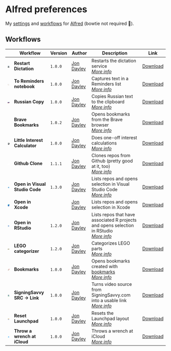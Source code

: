 # Alfred preferences

My [settings](https://www.alfredapp.com/help/advanced/) and [workflows](https://www.alfredapp.com/workflows/) for [Alfred](https://www.alfredapp.com/) (bowtie not required 🎩).

## Workflows

|                                                                               | Workflow                       | Version | Author                                      | Description                                                                                                                             | Link                                                                    |
| ----------------------------------------------------------------------------- | ------------------------------ | ------- | ------------------------------------------- | --------------------------------------------------------------------------------------------------------------------------------------- | ----------------------------------------------------------------------- |
| <img src="images/com.cadnza.alfredRestartDictation.png" width="100"></img>    | **Restart Dictation**          | `1.0.0` | [Jon Dayley](https://github.com/cadnza)     | Restarts the dictation service<br/>[_More info_](details/com.cadnza.alfredRestartDictation.md)                                          | [Download](exports/com.cadnza.alfredRestartDictation.alfredworkflow)    |
| <img src="images/com.cadnza.alfredToRemindersNotebook.png" width="100"></img> | **To Reminders notebook**      | `1.0.0` | [Jon Dayley](https://github.com/cadnza)     | Captures text in a Reminders list<br/>[_More info_](details/com.cadnza.alfredToRemindersNotebook.md)                                    | [Download](exports/com.cadnza.alfredToRemindersNotebook.alfredworkflow) |
| <img src="images/com.cadnza.russianCopy.png" width="100"></img>               | **Russian Copy**               | `1.0.0` | [Jon Dayley](https://www.github.com/cadnza) | Copies Russian text to the clipboard<br/>[_More info_](details/com.cadnza.russianCopy.md)                                               | [Download](exports/com.cadnza.russianCopy.alfredworkflow)               |
|                                                                               | **Brave Bookmarks**            | `1.0.2` | [Jon Dayley](https://github.com/cadnza)     | Opens bookmarks from the Brave browser<br/>[_More info_](details/com.cadnza.alfredBraveBookmarks.md)                                    | [Download](exports/com.cadnza.alfredBraveBookmarks.alfredworkflow)      |
| <img src="images/com.cadnza.littleinterestcalculator.png" width="100"></img>  | **Little Interest Calculator** | `1.0.0` | [Jon Dayley](https://github.com/cadnza)     | Does one-off interest calculations<br/>[_More info_](details/com.cadnza.littleinterestcalculator.md)                                    | [Download](exports/com.cadnza.littleinterestcalculator.alfredworkflow)  |
| <img src="images/com.cadnza.githubclone.png" width="100"></img>               | **Github Clone**               | `1.1.1` | [Jon Dayley](https://github.com/cadnza)     | Clones repos from Github (pretty good at it, too)<br/>[_More info_](details/com.cadnza.githubclone.md)                                  | [Download](exports/com.cadnza.githubclone.alfredworkflow)               |
| <img src="images/com.cadnza.alfredOpenInVScode.png" width="100"></img>        | **Open in Visual Studio Code** | `1.3.0` | [Jon Dayley](https://github.com/cadnza)     | Lists repos and opens selection in Visual Studio Code<br/>[_More info_](details/com.cadnza.alfredOpenInVScode.md)                       | [Download](exports/com.cadnza.alfredOpenInVScode.alfredworkflow)        |
| <img src="images/com.cadnza.alfredOpenInXcode.png" width="100"></img>         | **Open in Xcode**              |         | [Jon Dayley](https://github.com/cadnza)     | Lists repos and opens selection in Xcode                                                                                                | [Download](exports/com.cadnza.alfredOpenInXcode.alfredworkflow)         |
| <img src="images/com.cadnza.alfredOpenInRStudio.png" width="100"></img>       | **Open in RStudio**            | `1.2.0` | [Jon Dayley](https://github.com/cadnza)     | Lists repos that have associated R projects and opens selection in RStudio<br/>[_More info_](details/com.cadnza.alfredOpenInRStudio.md) | [Download](exports/com.cadnza.alfredOpenInRStudio.alfredworkflow)       |
| <img src="images/com.cadnza.alfredLegoCategorizer.png" width="100"></img>     | **LEGO categorizer**           | `1.2.0` | [Jon Dayley](https://github.com/cadnza)     | Categorizes LEGO parts<br/>[_More info_](details/com.cadnza.alfredLegoCategorizer.md)                                                   | [Download](exports/com.cadnza.alfredLegoCategorizer.alfredworkflow)     |
| <img src="images/com.cadnza.alfredBookmarks.png" width="100"></img>           | **Bookmarks**                  | `1.0.0` | [Jon Dayley](https://github.com/cadnza)     | Opens bookmarks created with [bookmarks](github.com/cadnza/bookmarks)<br/>[_More info_](details/com.cadnza.alfredBookmarks.md)          | [Download](exports/com.cadnza.alfredBookmarks.alfredworkflow)           |
| <img src="images/com.cadnza.alfredSigningSavvyToLink.png" width="100"></img>  | **SigningSavvy SRC → Link**    | `1.0.0` | [Jon Dayley](https://github.com/cadnza)     | Turns video source from SigningSavvy.com into a usable link<br/>[_More info_](details/com.cadnza.alfredSigningSavvyToLink.md)           | [Download](exports/com.cadnza.alfredSigningSavvyToLink.alfredworkflow)  |
| <img src="images/com.cadnza.alfredResetLaunchpad.png" width="100"></img>      | **Reset Launchpad**            | `1.0.0` | [Jon Dayley](https://github.com/cadnza)     | Resets the Launchpad layout<br/>[_More info_](details/com.cadnza.alfredResetLaunchpad.md)                                               | [Download](exports/com.cadnza.alfredResetLaunchpad.alfredworkflow)      |
| <img src="images/com.cadnza.alfredThrowWrenchAtiCloud.png" width="100"></img> | **Throw a wrench at iCloud**   | `1.0.0` | [Jon Dayley](https://github.com/cadnza)     | Throws a wrench at iCloud<br/>[_More info_](details/com.cadnza.alfredThrowWrenchAtiCloud.md)                                            | [Download](exports/com.cadnza.alfredThrowWrenchAtiCloud.alfredworkflow) |
